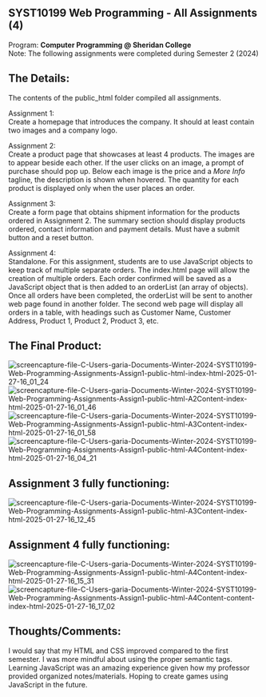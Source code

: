 ## SYST10199 Web Programming - All Assignments (4)
Program: **Computer Programming @ Sheridan College** <br>
Note: The following assignments were completed during Semester 2 (2024) <br>

## The Details: 
The contents of the public_html folder compiled all assignments. 

Assignment 1: <br>
Create a homepage that introduces the company. It should at least contain two images and a company logo. 

Assignment 2: <br>
Create a product page that showcases at least 4 products. The images are to appear beside each other. If the user clicks on an image, a prompt of purchase should pop up. Below each image is the price and a *More Info* tagline, the description is shown when hovered. The quantity for each product is displayed only when the user places an order. 

Assignment 3: <br>
Create a form page that obtains shipment information for the products ordered in Assignment 2. The summary section should display products ordered, contact information and payment details. Must have a submit button and a reset button. 

Assignment 4: <br>
Standalone. For this assignment, students are to use JavaScript objects to keep track of multiple separate orders. The index.html page will allow the creation of multiple orders. Each order confirmed will be saved as a JavaScript object that is then added to an orderList (an array of objects). Once all orders have been completed, the orderList will be sent to another web page found in another folder. The second web page will display all orders in a table, with headings such as Customer Name, Customer Address, Product 1, Product 2, Product 3, etc. 

## The Final Product: 
![screencapture-file-C-Users-garia-Documents-Winter-2024-SYST10199-Web-Programming-Assignments-Assign1-public-html-index-html-2025-01-27-16_01_24](https://github.com/user-attachments/assets/ce166ad1-c1b2-428f-b0cd-21b4498780f7)
![screencapture-file-C-Users-garia-Documents-Winter-2024-SYST10199-Web-Programming-Assignments-Assign1-public-html-A2Content-index-html-2025-01-27-16_01_46](https://github.com/user-attachments/assets/a619228e-8a9c-4e4b-95bc-5ed31b5f62bd)
![screencapture-file-C-Users-garia-Documents-Winter-2024-SYST10199-Web-Programming-Assignments-Assign1-public-html-A3Content-index-html-2025-01-27-16_01_58](https://github.com/user-attachments/assets/aacb3b0c-0c30-43c0-90bd-d2d3293aa9f2)
![screencapture-file-C-Users-garia-Documents-Winter-2024-SYST10199-Web-Programming-Assignments-Assign1-public-html-A4Content-index-html-2025-01-27-16_04_21](https://github.com/user-attachments/assets/c85d6fd6-03ec-4ca4-8573-aff130411864)

## Assignment 3 fully functioning: 
![screencapture-file-C-Users-garia-Documents-Winter-2024-SYST10199-Web-Programming-Assignments-Assign1-public-html-A3Content-index-html-2025-01-27-16_12_45](https://github.com/user-attachments/assets/a145efa5-b727-4c5e-bb7a-f3d6866b031d)

## Assignment 4 fully functioning:
![screencapture-file-C-Users-garia-Documents-Winter-2024-SYST10199-Web-Programming-Assignments-Assign1-public-html-A4Content-index-html-2025-01-27-16_15_31](https://github.com/user-attachments/assets/0cf6deb3-f7a6-4f2e-a2cf-af621e7dae8d)
![screencapture-file-C-Users-garia-Documents-Winter-2024-SYST10199-Web-Programming-Assignments-Assign1-public-html-A4Content-content-index-html-2025-01-27-16_17_02](https://github.com/user-attachments/assets/cee97c22-b2c4-4e63-b4c0-b8703797a552)

## Thoughts/Comments: 
I would say that my HTML and CSS improved compared to the first semester. I was more mindful about using the proper semantic tags. Learning JavaScript was an amazing experience given how my professor provided organized notes/materials. Hoping to create games using JavaScript in the future. 
